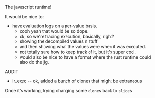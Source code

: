 
The javascript runtime!

It would be nice to:
- have evaluation logs on a per-value basis.
  - oooh yeah that would be so dope.
  - ok, so we're tracing execution, basically, right?
  - showing the decompiled values n stuff
  - and then showing what the values were when it was executed.
  - not totally sure how to keep track of it, but it's super cool.
  - would also be nice to have a format where the rust runtime could also do the jig.


AUDIT
- ir_exec -- ok, added a bunch of clones that might be extraneous


Once it's working, trying changing some `clone`s back to `slice`s